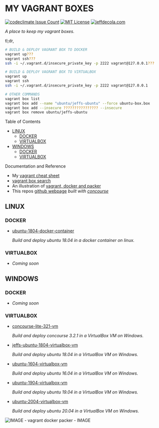 # MY VAGRANT BOXES

[![codeclimate Issue Count](https://codeclimate.com/github/JeffDeCola/my-vagrant-boxes/badges/issue_count.svg)](https://codeclimate.com/github/JeffDeCola/my-vagrant-boxes/issues)
[![MIT License](http://img.shields.io/:license-mit-blue.svg)](http://jeffdecola.mit-license.org)
[![jeffdecola.com](https://img.shields.io/badge/website-jeffdecola.com-blue)](https://jeffdecola.com)

_A place to keep my vagrant boxes._

tl;dr,

```bash
# BUILD & DEPLOY VAGRANT BOX TO DOCKER
vagrant up???
vagrant ssh???
ssh -i ~/.vagrant.d/insecure_private_key -p 2222 vagrant@127.0.0.1???

# BUILD & DEPLOY VAGRANT BOX TO VIRTUALBOX
vagrant up
vagrant ssh
ssh -i ~/.vagrant.d/insecure_private_key -p 2222 vagrant@127.0.0.1

# OTHER COMMANDS
vagrant box list
vagrant box add --name "ubuntu/jeffs-ubuntu" --force ubuntu-box.box
vagrant box add --insecure ???????????????? --insecure
vagrant box remove ubuntu/jeffs-ubuntu
```

Table of Contents

* [LINUX](https://github.com/JeffDeCola/my-vagrant-boxes#linux)
  * [DOCKER](https://github.com/JeffDeCola/my-vagrant-boxes#docker)
  * [VIRTUALBOX](https://github.com/JeffDeCola/my-vagrant-boxes#virtualbox)
* [WINDOWS](https://github.com/JeffDeCola/my-vagrant-boxes#windows)
  * [DOCKER](https://github.com/JeffDeCola/my-vagrant-boxes#docker)
  * [VIRTUALBOX](https://github.com/JeffDeCola/my-vagrant-boxes#virtualbox)

Documentation and Reference

* My
  [vagrant cheat sheet](https://github.com/JeffDeCola/my-cheat-sheets/tree/master/software/development/development-environments/vagrant-cheat-sheet)
* [vagrant box search](https://app.vagrantup.com/boxes/search)
* An illustration of
  [vagrant, docker and packer](https://github.com/JeffDeCola/my-cheat-sheets/tree/master/software/development/development-environments/vagrant-cheat-sheet#vagrant-docker-and-packer)
* This repos
  [github webpage](https://jeffdecola.github.io/my-vagrant-boxes/)
  _built with
  [concourse](https://github.com/JeffDeCola/my-vagrant-boxes/blob/master/ci-README.md)_

## LINUX

### DOCKER

* [ubuntu-1804-docker-container](https://github.com/JeffDeCola/my-vagrant-boxes/tree/master/linux/docker/ubuntu-1804-docker-container)

  _Build and deploy ubuntu 18.04 in a docker container on linux._

### VIRTUALBOX

* _Coming soon_

## WINDOWS

### DOCKER

* _Coming soon_

### VIRTUALBOX

* [concourse-lite-321-vm](https://github.com/JeffDeCola/my-vagrant-boxes/tree/master/windows/virtualbox/concourse-lite-321-vm)

  _Build and deploy concourse 3.2.1 in a VirtualBox VM on Windows._

* [jeffs-ubuntu-1804-virtualbox-vm](https://github.com/JeffDeCola/my-vagrant-boxes/tree/master/windows/virtualbox/jeffs-ubuntu-1804-virtualbox-vm)

  _Build and deploy ubuntu 18.04 in a VirtualBox VM on Windows._

* [ubuntu-1604-virtualbox-vm](https://github.com/JeffDeCola/my-vagrant-boxes/tree/master/windows/virtualbox/ubuntu-1604-virtualbox-vm)

  _Build and deploy ubuntu 16.04 in a VirtualBox VM on Windows._

* [ubuntu-1904-virtualbox-vm](https://github.com/JeffDeCola/my-vagrant-boxes/tree/master/windows/virtualbox/ubuntu-1904-virtualbox-vm)

  _Build and deploy ubuntu 19.04 in a VirtualBox VM on Windows._

* [ubuntu-2004-virtualbox-vm](https://github.com/JeffDeCola/my-vagrant-boxes/tree/master/windows/virtualbox/ubuntu-2004-virtualbox-vm)

  _Build and deploy ubuntu 20.04 in a VirtualBox VM on Windows._

![IMAGE - vagrant docker packer - IMAGE](./docs/pics/vagrant-docker-packer.jpg)
